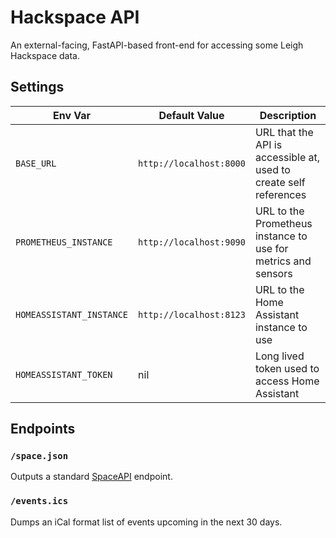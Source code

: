 # Hackspace API

An external-facing, FastAPI-based front-end for accessing some Leigh Hackspace data.

## Settings

| Env Var                  | Default Value           | Description                                                       |
| ------------------------ | ----------------------- | ----------------------------------------------------------------- |
| `BASE_URL`               | `http://localhost:8000` | URL that the API is accessible at, used to create self references |
| `PROMETHEUS_INSTANCE`    | `http://localhost:9090` | URL to the Prometheus instance to use for metrics and sensors     |
| `HOMEASSISTANT_INSTANCE` | `http://localhost:8123` | URL to the Home Assistant instance to use                         |
| `HOMEASSISTANT_TOKEN`    | nil                     | Long lived token used to access Home Assistant                    |

## Endpoints

### `/space.json`

Outputs a standard [SpaceAPI](https://spaceapi.io) endpoint.

### `/events.ics`

Dumps an iCal format list of events upcoming in the next 30 days.